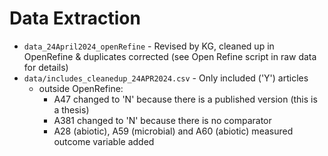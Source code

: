 # Data Extraction
- `data_24April2024_openRefine` - Revised by KG, cleaned up in OpenRefine & duplicates corrected (see Open Refine script in raw data for details)
- `data/includes_cleanedup_24APR2024.csv` - Only included ('Y') articles
	- outside OpenRefine: 
		- A47 changed to 'N' because there is a published version (this is a thesis)
		- A381 changed to 'N' because there is no comparator
		- A28 (abiotic), A59 (microbial) and A60 (abiotic) measured outcome variable added
